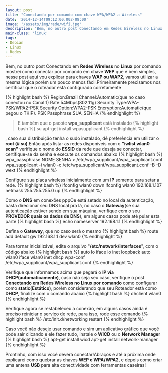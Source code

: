 ```yaml
---
layout: post
title: "Conectando por comando com chave WPA/WPA2 a Wireless"
date: '2014-12-14T09:12:00.002-08:00'
image: '/assets/img/rede/wifi.jpg'
description: "Bem, no outro post Conectando em Redes Wireless no Linux por comando mostrei como conectar por comando em chave WEP que é bem simples, nesse post aqui vou explicar para chaves WAP ou WAP2."
main-class: 'linux'
tags:
- Debian
- Linux
- Redes
---
```


Bem, no outro post Conectando em __Redes Wireless__ no __Linux__ por comando mostrei como conectar por comando em chave __WEP__ que é bem simples, nesse post aqui vou explicar para chaves __WAP ou WAP2__, vamos utilizar a mesma lógica porém um pouco menos fácil.Primeiramente precisamos nos certificar que o roteador está configurado corretamente

{% highlight bash %}
Region:Brazil
Channel:Automatic(que no caso conectou no Canal 1)
Rate:54Mbps(802.11g)
Security Type:WPA-PSK/WPA2-PSK
Security Option:WPA2-PSK
Encryption:Automatic(que pegou o TKIP).
PSK Passphrase:SUA_SENHA
{% endhighlight %}



> E também que o pacote __wpa_supplicant__ está instalado
{% highlight bash %}
su
apt-get install wpasupplicant
{% endhighlight %}


, caso sua distribuição tenha o sudo instalado, dê preferência em utilizar o __root (# su)__.Então após listar as redes disponíveis com o __"iwlist wlan0 scan"__ verifique o nome do __ESSID__ da rede que deseja se conectar, certifique-se da senha e execute os comandos abaixo
{% highlight bash %}
wpa_passphrase NOME SENHA > /etc/wpa_supplicant/wpa_supplicant.conf
wpa_supplicant -i wlan0 -c /etc/wpa_supplicant/wpa_supplicant.conf -B -D wext
{% endhighlight %}


Configure sua placa wireless inicialmente com um __IP__ somente para setar a rede.
{% highlight bash %}
ifconfig wlan0 down
ifconfig wlan0 192.168.1.107 netmask 255.255.255.0 up
{% endhighlight %}


Como o __DNS__ em conexões pppOe está setado no local da autenticação, basta direcionar seu DNS local pra lá, no caso o __Gateway__(se sua autenticação estiver sendo em sua máquina, verifique com o seu __PROVEDOR quais os dados de DNS__), em alguns casos pode até pular esta parte
{% highlight bash %}
echo nameserver 192.168.1.1
{% endhighlight %}


Defina o __Gateway__, que no caso será o mesmo
{% highlight bash %}
route add default gw 192.168.1.1 dev wlan0
{% endhighlight %}


Para tornar inicializável, edite o arquivo "__/etc/network/interfaces__", com o código abaixo
{% highlight bash %}
auto lo
iface lo inet loopback
auto wlan0
iface wlan0 inet dhcp
wpa-conf /etc/wpa_supplicant/wpa_supplicant.conf
{% endhighlight %}


Verifique que informamos acima que pegará o __IP via DHCP(automaticamente)__, caso não seja seu caso, verifique o post __Conectando em Redes Wireless no Linux por comando__ como configurar como __static(Estático)__, porém considerando que seu Roteador está como __DHCP__, finalize com o comando abaixo
{% highlight bash %}
dhclient wlan0
{% endhighlight %}


Verifique agora se restabeleceu a conexão, em alguns casos ainda é preciso reiniciar o serviço de rede, para isso, rode esse comando
{% highlight bash %}
/etc/init.d/networking restart
{% endhighlight %}


Caso você não deseje usar comando e sim um aplicativo gráfico que voçê pode sair clicando e ele fazer tudo, instale o __WICD__ ou o __Network Manager__
{% highlight bash %}
apt-get install wicd
apt-get install network-manager
{% endhighlight %}


Prontinho, com isso você deverá conectar!Abraços e até a próxima onde explicarei como quebrar as chaves __WEP e WPA/WPA2__, e depois como criar uma antena __USB__ para alta conectividade com ferramentas caseiras!

